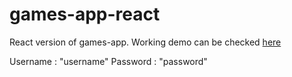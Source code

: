 # games-app-react

React version of games-app. Working demo can be checked [here](https://amansharma0091.github.com/games-app-react)

Username : "username"
Password : "password"
